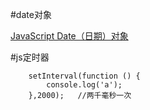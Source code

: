 #date对象

[JavaScript Date（日期）对象](http://www.w3school.com.cn/js/js_obj_date.asp)


#js定时器

		setInterval(function () {
			console.log('a');
		},2000);   //两千毫秒一次

